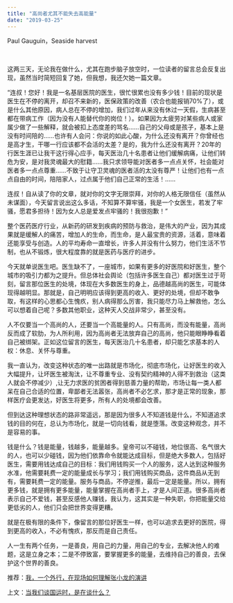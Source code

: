 ```yaml
---
title: "高尚者尤其不能失去高能量"
date: "2019-03-25"
---
```


 Paul Gauguin，Seaside harvest

 

这两三天，无论我在做什么，尤其在跑步脑子放空时，一位读者的留言总会反复出现，虽然当时简短回复了她，但我想，我还欠她一篇文章。

“连叔！您好！我是一名基层医院的医生，很忙很累也没有多少钱！目前的现状是医生在不停的离开，却召不来新的，医保政策的改善（农合也能报销70%了），或是什么其他原因，病人总在不停的增加，我们过年从来没有休过一天假，生病甚至都在带病工作（因为没有人能替代你的岗位！）。如果因为太疲劳对某些病人或家属少做了一些解释，就会被扣上态度差的骂名……自己的父母或是孩子，基本上是没有时间陪的……也许有人会问：你说的如此心酸，为什么还没有离开？你曾经也是高才生，干哪一行应该都不会活的太差？是的，我为什么还没有离开？20年的行医生涯已让我干这行得心应手，每天医治几十名患者让他们缓解病痛，让他们转危为安，是对我灵魂最大的慰籍……我只求领导能对医者多一点点关怀，社会能对医者多一点点尊重……不致于让守卫灵魂的医者活的太没有尊严！让他们也有一点点自由的时间，陪陪家人，过点属于他们自己正常的生活！……

连叔！自从读了你的文章，就对你的文字无限崇拜，对你的人格无限信任（虽然从未谋面），今天留言说出这么多话，不知算不算牢骚，我是一个女医生，若发了牢骚，愿君多担待！因为女人总是爱发点牢骚的！我很抱歉！”

整个医药医疗行业，从新药的研发到疾病的预防与救治，是伟大的产业，因为其成果就是缓解人的痛苦，增加人的生命，而生命，是人最宝贵的资源，活着，意味着还能享受与创造。人的平均寿命一直增长，许多人并没有什么努力，他们生活不节制，也从不锻炼，很大程度靠的就是医药与医疗的进步。

今天就单说医生吧。医生缺不了，一座城市，如果有更多的好医院和好医生，整个城市的吸引力都为之提升。但总体社会舆论（包括许多医生自己）都对医生过于苛刻，留言那位医生的处境，体现在大多数医生的身上，品德越高尚的医生，可能体现得越明显。那就是，自己明明应该得到更高的收入、更好的处境，但却不敢争取，有这样的心思都心生愧疚，别人病得那么厉害，我只能尽力马上解救他，怎么可以想着自己呢？多数其他职业，这种天人交战非常少，甚至没有。

人不仅要当一个高尚的人，还要当一个高能量的人。只有高尚，而没有能量，高尚反而成了软肋，为人所利用，因为高尚者无法放弃自己的高尚，他只能眼睁睁看着自己被绑架。正如这位留言的医生，每天医治几十名患者，却只能乞求基本的人权：休息、关怀与尊重。

我一直认为，改变这种状态的唯一出路就是市场化，彻底市场化，让好医生的收入大幅提升，让坏医生被淘汰，让不尊重专业、没有契约精神的人得不到救治（这类人就会不停减少）,让无力求医的贫困者得到慈善力量的帮助，市场让每一类人都呆在自己合适的位置，卑鄙者无法嚣张，高尚者不必乞求，那才是正常的现象，那样医疗会更发达，好医生将更多，所有人的处境都会改善。

但到达这种理想状态的路非常遥远，那是因为很多人不知道钱是什么，不知道追求钱的目的何在，总认为市场化，就是一切向钱看，就是堕落。改变这种观念，并不是容易的事。

钱是什么？钱是能量，钱越多，能量越多。皇帝可以不碰钱，地位很高、名气很大的人，也可以少碰钱，因为他们依靠命令就能达成目标，但是绝大多数人，包括好医生，需要用钱达成自己的目标：我们用钱购买一个人的服务，这人达到这种服务水准，他需要耗费一定的能量成长与学习；我们用钱购买商品，这件商品从无到有，需要耗费一定的能量。服务与商品，不停逆推，最后一定是能量。所以，拥有更多钱，就是拥有更多能量，能量掌握在高尚者手上，才是人间正道。很多高尚者表示自己不爱钱，甚至反感他人赚钱，我认为，这其实是一种失职，你把能量交给更低劣的人，他们只会把世界变得更糟。

就是在极有限的条件下，像留言的那位好医生一样，也可以追求去更好的医院，得到更高的收入，不必有愧疚，那反而是自己责任。

人一生有两个任务，一是善良，用自己的力量，用自己的专业，去解决他人的难题，这是立身之本；二是不停致富，要掌握更多的能量，去维持自己的善良，去保护这个世界的善良。

推荐：[我，一个外行，在现场如何理解张小龙的演讲](http://mp.weixin.qq.com/s?__biz=MjM5NDU0Mjk2MQ==&mid=2651632330&idx=1&sn=f89cc5ead6dc66dfa8570e9ac99be4e7&chksm=bd7e36d48a09bfc2e889bbc5174d8ebbcf6dfcd4489b8729c7f5d39c1c6137af1541e5e8de7b&scene=21#wechat_redirect)

上文：[当我们谈国运时，是在谈什么？](http://mp.weixin.qq.com/s?__biz=MjM5NDU0Mjk2MQ==&mid=2651632978&idx=1&sn=0b9a124e9020348d9c1c8d80e1df2b09&chksm=bd7e314c8a09b85a2b361d9f080601ac6e7a238b0e4951271750e6e1babbeae19156276fe53f&scene=21#wechat_redirect)
